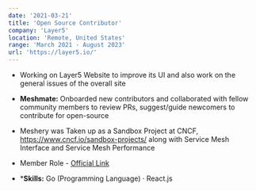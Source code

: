 ```yaml
---
date: '2021-03-21'
title: 'Open Source Contributor'
company: 'Layer5'
location: 'Remote, United States'
range: 'March 2021 - August 2023'
url: 'https://layer5.io/'
---
```


- Working on Layer5 Website to improve its UI and also work on the general issues of the overall site
- **Meshmate:** Onboarded new contributors and collaborated with fellow community members to review PRs, suggest/guide newcomers to contribute for open-source
- Meshery was Taken up as a Sandbox Project at CNCF, https://www.cncf.io/sandbox-projects/ along with Service Mesh Interface and Service Mesh Performance
- Member Role - [Official Link](https://layer5.io/community/members/adithya-krishna)

- ***Skills:** Go (Programming Language) · React.js